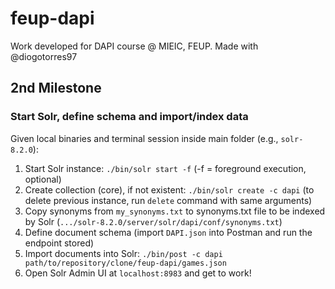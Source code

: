 # feup-dapi
Work developed for DAPI course @ MIEIC, FEUP. Made with @diogotorres97

## 2nd Milestone
### Start Solr, define schema and import/index data
Given local binaries and terminal session inside main folder (e.g., `solr-8.2.0`):
1) Start Solr instance: `./bin/solr start -f` (-f = foreground execution, optional)
2) Create collection (core), if not existent: `./bin/solr create -c dapi` (to delete previous instance, run `delete` command with same arguments)
3) Copy synonyms from `my_synonyms.txt` to synonyms.txt file to be indexed by Solr (`.../solr-8.2.0/server/solr/dapi/conf/synonyms.txt`)
3) Define document schema (import `DAPI.json` into Postman and run the endpoint stored)
4) Import documents into Solr: `./bin/post -c dapi path/to/repository/clone/feup-dapi/games.json`
5) Open Solr Admin UI at `localhost:8983` and get to work!
